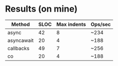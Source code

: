 



# Results (on mine)

| Method        | SLOC | Max indents | Ops/sec |
| ------------- | ---- | ----------- | ------- |
| async         |   42 |           8 |    ~234 |
| asyncawait    |   20 |           4 |    ~188 |
| callbacks     |   49 |           7 |    ~256 |
| co            |   20 |           4 |    ~188 |
